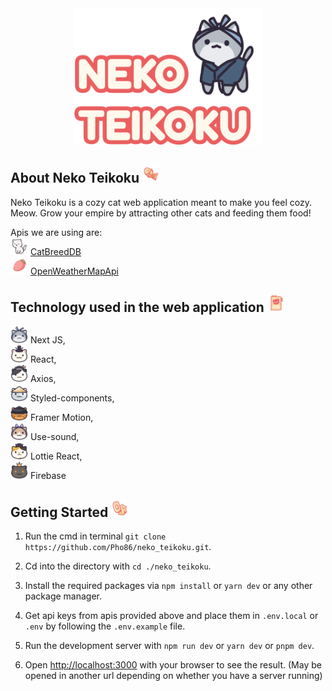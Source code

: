 <div align="center"> <img src="public/icons/nekoTeikoku.svg" alt="Neko Teikoku Logo" style="width:300px;"/> </div>

## About Neko Teikoku <img src="public/menuIcons/treats.svg" alt="Neko Teikoku user menu icon" style="width:28px;"/>
Neko Teikoku is a cozy cat web application meant to make you feel cozy. Meow. Grow your empire by attracting other cats and feeding them food!

Apis we are using are: 
</br>
<img src="public/cats/cat3.png" alt="Neko Teikoku cat" style="width:28px;"/> [CatBreedDB](https://rapidapi.com/encurate/api/catbreeddb/) </br>
<img src="public/ingredients/strawberry.png" alt="Neko Teikoku strawberry" style="width:28px;"/> [OpenWeatherMapApi](https://openweathermap.org/api)

## Technology used in the web application <img src="public/menuIcons/catdex.svg" alt="Neko Teikoku user menu icon" style="width:28px;"/>
<img src="public/user/goma.svg" alt="Neko Teikoku user pfp" style="width:28px;"/> Next JS, </br>
<img src="public/user/pfp.svg" alt="Neko Teikoku user pfp" style="width:28px;"/> React, </br>
<img src="public/user/pfp4.svg" alt="Neko Teikoku user pfp" style="width:28px;"/> Axios, </br>
<img src="public/user/pfp2.svg" alt="Neko Teikoku user pfp" style="width:28px;"/> Styled-components, </br>
<img src="public/user/pfp3.svg" alt="Neko Teikoku user pfp" style="width:28px;"/> Framer Motion, </br>
<img src="public/user/pfp5.svg" alt="Neko Teikoku user pfp" style="width:28px;"/> Use-sound, </br>
<img src="public/user/pfp6.svg" alt="Neko Teikoku user pfp" style="width:28px;"/> Lottie React, </br>
<img src="public/user/pfp7.svg" alt="Neko Teikoku user pfp" style="width:28px;"/> Firebase </br>

## Getting Started <img src="public/menuIcons/leaderboard.svg" alt="Neko Teikoku user menu icon" style="width:28px;"/>
1. Run the cmd in terminal `git clone https://github.com/Pho86/neko_teikoku.git`.

2. Cd into the directory with `cd ./neko_teikoku`.

3. Install the required packages via `npm install` or `yarn dev` or any other package manager.

4. Get api keys from apis provided above and place them in `.env.local` or `.env` by following the `.env.example` file. 

5. Run the development server with `npm run dev` or `yarn dev` or `pnpm dev`.

6. Open [http://localhost:3000](http://localhost:3000) with your browser to see the result. (May be opened in another url depending on whether you have a server running)
